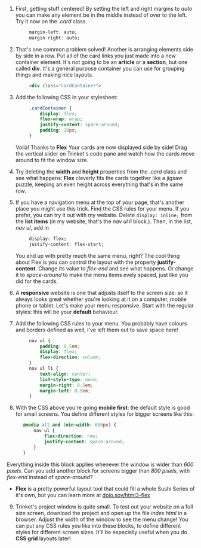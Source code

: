 1. First, getting stuff centered! By setting the left and right margins to _auto_ you can make any element be in the middle instead of over to the left. Try it now on the _.card_ class.
   ```css
        margin-left: auto;
        margin-right: auto;
   ```

2. That's one common problem solved! Another is arranging elements side by side in a row. Put all of the card links you just made into a new container element. It's not going to be an **article** or a **section**, but one called **div**. It's a general purpose container you can use for grouping things and making nice layouts.
   ```html
        <div class="cardContainer">
   ```
3. Add the following CSS in your stylesheet:
   ```css
        .cardContainer {
            display: flex;
            flex-wrap: wrap;
            justify-content: space-around;
            padding: 10px;
        }
   ```
   Voilà! Thanks to **Flex** Your cards are now displayed side by side! Drag the vertical slider on Trinket's code pane and watch how the cards move around to fit the window size.

4. Try deleting the **width** and **height** properties from the _.card_ class and see what happens: **Flex** cleverly fits the cards together like a jigsaw puzzle, keeping an even height across everything that's in the same row.

5. If you have a navigation menu at the top of your page, that's another place you might use this trick. Find the CSS rules for your menu. If you prefer, you can try it out with my website. Delete `display: inline;` from the **list items** \(in my website, that's the _nav ul li_ block.\). Then, in the list, _nav ul_, add in 
   ```css
        display: flex;
        justify-content: flex-start;
   ```
   You end up with pretty much the same menu, right? The cool thing about Flex is you can control the layout with the property **justify-content**. Change its value to _flex-end_ and see what happens. Or change it to _space-around_ to make the menu items evely spaced, just like you did for the cards.

6. A **responsive** website is one that adjusts itself to the screen size: so it always looks great whether you're looking at it on a computer, mobile phone or tablet. Let's make your menu responsive. Start with the regular styles: this will be your **default** behaviour.

7. Add the following CSS rules to your menu. You probably have colours and borders defined as well; I've left them out to save space here!
   ```css
        nav ul {
            padding: 0.5em;
            display: flex;
            flex-direction: column;
        }
        nav ul li {
            text-align: center; 
            list-style-type: none;
            margin-right: 0.5em;
            margin-left: 0.5em;
        }
   ```

8. With the CSS above you're going **mobile first**: the default style is good for small screens. You define different styles for bigger screens like this:
  ```css
        @media all and (min-width: 600px) {
            nav ul {
                flex-direction: row;
                justify-content: space-around;
            }
        }
   ```
   Everything inside this block applies whenever the window is wider than _600 pixels_. Can you add another block for screens bigger than _800 pixels_, with _flex-end_ instead of _space-around_?
 * **Flex** is a pretty powerful layout tool that could fill a whole Sushi Series of it's own, but you can learn more at [dojo.soy/html3-flex](https://css-tricks.com/snippets/css/a-guide-to-flexbox/)

9. Trinket's project window is quite small. To test out your website on a full size screen, download the project and open up the file _index.html_ in a browser. Adjust the width of the window to see the menu change! You can put any CSS rules you like into these blocks, to define different styles for different screen sizes. It'll be especially useful when you do **CSS grid** layouts later!